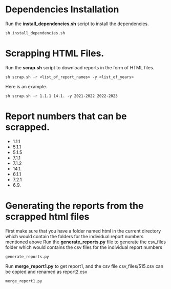 
# Dependencies Installation
Run the **install_dependencies.sh** script to install the dependencies.
```
sh install_dependencies.sh
```
# Scrapping HTML Files.
Run the **scrap.sh** script to download reports in the form of HTML files.
```
sh scrap.sh -r <list_of_report_names> -y <list_of_years>
```
Here is an example.
```
sh scrap.sh -r 1.1.1 14.1. -y 2021-2022 2022-2023
```
# Report numbers that can be scrapped.
* 1.1.1
* 5.1.1
* 5.1.5
* 7.1.1
* 7.1.2
* 14.1.
* 6.1.1
* 7.2.1
* 6.9.

# Generating the reports from the scrapped html files
First make sure that you have a folder named html in the current directory which would contain the folders for the individual report numbers mentioned above
Run the **generate_reports.py** file to generate the csv_files folder which would contains the csv files for the individual report numbers
```
generate_reports.py
```
Run **merge_report1.py** to get report1, and the csv file csv_files/515.csv can be copied and renamed as report2.csv
```
merge_report1.py
```
